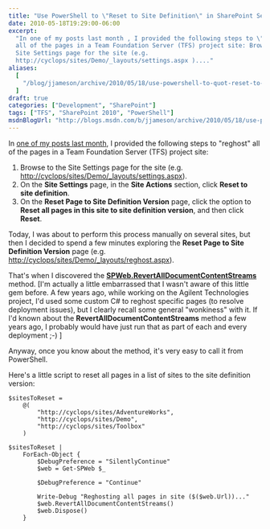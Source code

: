 ```yaml
---
title: "Use PowerShell to \"Reset to Site Definition\" in SharePoint Server 2010"
date: 2010-05-18T19:29:00-06:00
excerpt:
  "In one of my posts last month , I provided the following steps to \"reghost\"
  all of the pages in a Team Foundation Server (TFS) project site: Browse to the
  Site Settings page for the site (e.g.
  http://cyclops/sites/Demo/_layouts/settings.aspx )...."
aliases:
  [
    "/blog/jjameson/archive/2010/05/18/use-powershell-to-quot-reset-to-site-definition-quot-in-sharepoint-server-2010.aspx",
  ]
draft: true
categories: ["Development", "SharePoint"]
tags: ["TFS", "SharePoint 2010", "PowerShell"]
msdnBlogUrl: "http://blogs.msdn.com/b/jjameson/archive/2010/05/18/use-powershell-to-quot-reset-to-site-definition-quot-in-sharepoint-server-2010.aspx"
---
```


In
[one of my posts last month](/blog/jjameson/2010/05/04/upgrade-team-foundation-server-2008-to-tfs-2010-and-sharepoint-server-2010),
I provided the following steps to "reghost" all of the pages in a Team
Foundation Server (TFS) project site:

1. Browse to the Site Settings page for the site (e.g.
   [http://cyclops/sites/Demo/\_layouts/settings.aspx](http://cyclops/sites/Demo/_layouts/settings.aspx)).
2. On the **Site Settings** page, in the **Site Actions** section, click **Reset
   to site definition**.
3. On the **Reset Page to Site Definition Version** page, click the option to
   **Reset all pages in this site to site definition version**, and then click
   **Reset**.

Today, I was about to perform this process manually on several sites, but then I
decided to spend a few minutes exploring the **Reset Page to Site Definition
Version** page (e.g.
[http://cyclops/sites/Demo/\_layouts/reghost.aspx](http://cyclops/sites/Demo/_layouts/reghost.aspx)).

That's when I discovered the
**[SPWeb.RevertAllDocumentContentStreams](http://msdn.microsoft.com/en-us/library/microsoft.sharepoint.spweb.revertalldocumentcontentstreams.aspx)**
method. [I'm actually a little embarrassed that I wasn't aware of this little
gem before. A few years ago, while working on the Agilent Technologies project,
I'd used some custom C# to reghost specific pages (to resolve deployment
issues), but I clearly recall some general "wonkiness" with it. If I'd known
about the **RevertAllDocumentContentStreams** method a few years ago, I probably
would have just run that as part of each and every deployment ;-) ]

Anyway, once you know about the method, it's very easy to call it from
PowerShell.

Here's a little script to reset all pages in a list of sites to the site
definition version:

```
$sitesToReset =
    @(
        "http://cyclops/sites/AdventureWorks",
        "http://cyclops/sites/Demo",
        "http://cyclops/sites/Toolbox"
    )

$sitesToReset |
    ForEach-Object {
        $DebugPreference = "SilentlyContinue"
        $web = Get-SPWeb $_

        $DebugPreference = "Continue"

        Write-Debug "Reghosting all pages in site ($($web.Url))..."
        $web.RevertAllDocumentContentStreams()
        $web.Dispose()
    }
```
